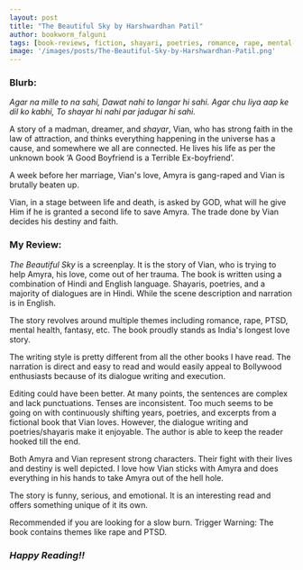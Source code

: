 ```yaml
---
layout: post
title: "The Beautiful Sky by Harshwardhan Patil"
author: bookworm_falguni
tags: [book-reviews, fiction, shayari, poetries, romance, rape, mental-health]
image: '/images/posts/The-Beautiful-Sky-by-Harshwardhan-Patil.png'
---
```


### **Blurb:**
*Agar na mille to na sahi,*
*Dawat nahi to langar hi sahi.*
*Agar chu liya aap ke dil ko kabhi,*
*To shayar hi nahi par jadugar hi sahi.*

A story of a madman, dreamer, and *shayar*, Vian, who has strong faith in the law of attraction, and thinks everything happening in the universe has a cause, and somewhere we all are connected. He lives his life as per the unknown book ‘A Good Boyfriend is a Terrible Ex-boyfriend’.

A week before her marriage, Vian's love, Amyra is gang-raped and Vian is brutally beaten up.

Vian, in a stage between life and death, is asked by GOD, what will he give Him if he is granted a second life to save Amyra. The trade done by Vian decides his destiny and faith.

### **My Review:**
*The Beautiful Sky* is a screenplay. It is the story of Vian, who is trying to help Amyra, his love, come out of her trauma. The book is written using a combination of Hindi and English language. Shayaris, poetries, and a majority of dialogues are in Hindi. While the scene description and narration is in English.

The story revolves around multiple themes including romance, rape, PTSD, mental health, fantasy, etc. The book proudly stands as India's longest love story.

The writing style is pretty different from all the other books I have read. The narration is direct and easy to read and would easily appeal to Bollywood enthusiasts because of its dialogue writing and execution.

Editing could have been better. At many points, the sentences are complex and lack punctuations. Tenses are inconsistent. Too much seems to be going on with continuously shifting years, poetries, and excerpts from a fictional book that Vian loves. However, the dialogue writing and poetries/shayaris make it enjoyable. The author is able to keep the reader hooked till the end.

Both Amyra and Vian represent strong characters. Their fight with their lives and destiny is well depicted. I love how Vian sticks with Amyra and does everything in his hands to take Amyra out of the hell hole.

The story is funny, serious, and emotional. It is an interesting read and offers something unique of it its own.

Recommended if you are looking for a slow burn.
Trigger Warning: The book contains themes like rape and PTSD.

### ***Happy Reading!!***
